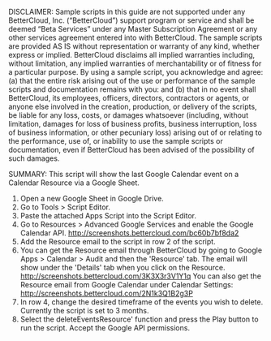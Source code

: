 DISCLAIMER: Sample scripts in this guide are not supported under any BetterCloud, Inc. (“BetterCloud”) support program or service and shall be deemed “Beta Services” under any Master Subscription Agreement or any other services agreement entered into with BetterCloud. The sample scripts are provided AS IS without representation or warranty of any kind, whether express or implied. BetterCloud disclaims all implied warranties including, without limitation, any implied warranties of merchantability or of fitness for a particular purpose. By using a sample script, you acknowledge and agree: (a) that the entire risk arising out of the use or performance of the sample scripts and documentation remains with you: and (b) that in no event shall BetterCloud, its employees, officers, directors, contractors or agents, or anyone else involved in the creation, production, or delivery of the scripts, be liable for any loss, costs, or damages whatsoever (including, without limitation, damages for loss of business profits, business interruption, loss of business information, or other pecuniary loss) arising out of or relating to the performance, use of, or inability to use the sample scripts or documentation, even if BetterCloud has been advised of the possibility of such damages.

SUMMARY: This script will show the last Google Calendar event on a Calendar Resource via a Google Sheet.

1) Open a new Google Sheet in Google Drive.
2) Go to Tools > Script Editor.
3) Paste the attached Apps Script into the Script Editor.
4) Go to Resources > Advanced Google Services and enable the Google Calendar API. http://screenshots.bettercloud.com/bc60b7bf8da2
5) Add the Resource email to the script in row 2 of the script. 
6) You can get the Resource email through BetterCloud by going to Google Apps > Calendar > Audit and then the 'Resource' tab. The email will show under the 'Details' tab when you click on the Resource. http://screenshots.bettercloud.com/3K3X3r3V1Y1q
You can also get the Resource email from Google Calendar under Calendar Settings: http://screenshots.bettercloud.com/2N1k3Q1B2g3P
7) In row 4, change the desired timeframe of the events you wish to delete. Currently the script is set to 3 months. 
8) Select the deleteEventsResource' function and press the Play button to run the script. Accept the Google API permissions.
